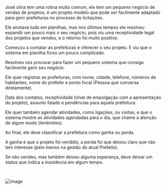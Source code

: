 José silva tem uma rotina muito comum, ele tem um pequeno negócio de vendas de projetos, é um projeto modelo que pode ser facilmente adaptado para gerir prefeituras no processo de licitações.

Ele anotava tudo em planilhas, mas nos últimos tempos ele resolveu expandir um pouco mais o seu negócio, pois viu uma receptividade legal dos projetos que vendeu, e o retorno foi muito positivo.

Começou a contatar as prefeituras e oferecer o seu projeto.
E viu que o sistema em planilha ficou um pouco complicado.

Resolveu nos procurar para fazer um pequeno sistema que consiga facilmente gerir seu negócio.

Ele quer registrar as prefeituras, com nome, cidade, telefone, números de habitantes, nome do prefeito e ponto focal (Pessoa que conversa diretamente).

Data dos contatos, receptividade (nível de empolgação com a apresentação do projeto), assunto falado e pendências para aquela prefeitura.

Ele quer também agendar atividades, como ligações, ou visitas, e que o sistema mostre as atividades agendadas para o dia, que chame a atenção de algum modo (lembretes).

Ao final, ele deve classificar a prefeitura como ganha ou perda.

A ganha é que o projeto foi vendido, a perda foi que deixou claro que não tem interesse (pelo menos na gestão do atual Prefeito).

Se não vendeu, mas também deixou alguma esperança, deve deixar um status que indica a insistência em algum tempo.

<br/>

![image](https://user-images.githubusercontent.com/57442687/143318017-e50210c8-114a-43b8-b2c9-7f2f768b7ffc.png)
